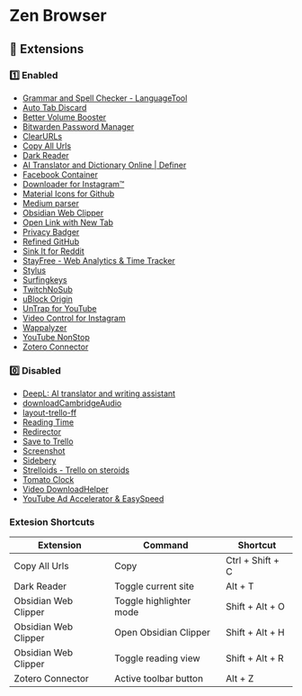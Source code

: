 # Zen Browser

## 🧩 Extensions

### 1️⃣ Enabled

- [Grammar and Spell Checker - LanguageTool](https://addons.mozilla.org/en-US/firefox/addon/languagetool)
- [Auto Tab Discard](https://addons.mozilla.org/en-US/firefox/addon/auto-tab-discard/)
- [Better Volume Booster](https://addons.mozilla.org/en-US/firefox/addon/better-volume-booster/)
- [Bitwarden Password Manager](https://addons.mozilla.org/en-US/firefox/addon/bitwarden-password-manager/)
- [ClearURLs](https://addons.mozilla.org/en-US/firefox/addon/clearurls/)
- [Copy All Urls](https://addons.mozilla.org/en-US/firefox/addon/copy_all_urls/)
- [Dark Reader](https://addons.mozilla.org/en-US/firefox/addon/darkreader/)
- [AI Translator and Dictionary Online | Definer](https://addons.mozilla.org/en-US/firefox/addon/lumetrium-definer/)
- [Facebook Container](https://addons.mozilla.org/en-US/firefox/addon/facebook-container/)
- [Downloader for Instagram™](https://addons.mozilla.org/en-US/firefox/addon/downloader-instagram/)
- [Material Icons for Github](https://addons.mozilla.org/en-US/firefox/addon/material-icons-for-github/)
- [Medium parser](https://addons.mozilla.org/en-US/firefox/addon/medium-parser/)
- [Obsidian Web Clipper](https://addons.mozilla.org/en-US/firefox/addon/web-clipper-obsidian/)
- [Open Link with New Tab](https://addons.mozilla.org/en-US/firefox/addon/open-link-with-new-tab/)
- [Privacy Badger](https://addons.mozilla.org/en-US/firefox/addon/privacy-badger17/)
- [Refined GitHub](https://addons.mozilla.org/en-US/firefox/addon/refined-github-/)
- [Sink It for Reddit](https://addons.mozilla.org/en-US/firefox/addon/sink-it-for-reddit/)
- [StayFree - Web Analytics & Time Tracker](https://addons.mozilla.org/en-US/firefox/addon/stayfree/)
- [Stylus](https://addons.mozilla.org/en-US/firefox/addon/styl-us/)
- [Surfingkeys](https://addons.mozilla.org/en-US/firefox/addon/surfingkeys_ff/)
- [TwitchNoSub](https://github.com/besuper/TwitchNoSub)
- [uBlock Origin](https://addons.mozilla.org/en-US/firefox/addon/ublock-origin/)
- [UnTrap for YouTube](https://addons.mozilla.org/en-US/firefox/addon/untrap-for-youtube/)
- [Video Control for Instagram](https://addons.mozilla.org/en-US/firefox/addon/instagram-video-control/)
- [Wappalyzer](https://addons.mozilla.org/en-US/firefox/addon/wappalyzer/)
- [YouTube NonStop](https://addons.mozilla.org/en-US/firefox/addon/youtube-nonstop/)
- [Zotero Connector](https://www.zotero.org/download/)

### 0️⃣ Disabled

- [DeepL: AI translator and writing assistant](https://addons.mozilla.org/en-US/firefox/addon/deepl-translate/)
- [downloadCambridgeAudio](https://addons.mozilla.org/en-US/firefox/addon/downloadcambridgeaudio/?utm_source=addons.mozilla.org&utm_medium=referral&utm_content=search)
- [layout-trello-ff](https://addons.mozilla.org/en-US/firefox/addon/layout-trello-ff/)
- [Reading Time](https://addons.mozilla.org/en-US/firefox/addon/reading-time/)
- [Redirector](https://addons.mozilla.org/en-US/firefox/addon/redirector/)
- [Save to Trello](https://addons.mozilla.org/en-US/firefox/addon/save-to-trello/)
- [Screenshot](https://addons.mozilla.org/en-US/firefox/addon/screenshot-saved-easy/)
- [Sidebery](https://addons.mozilla.org/en-US/firefox/addon/sidebery/)
- [Strelloids - Trello on steroids](https://addons.mozilla.org/en-US/firefox/addon/strelloids/)
- [Tomato Clock](https://addons.mozilla.org/en-US/firefox/addon/tomato-clock/)
- [Video DownloadHelper](https://addons.mozilla.org/en-US/firefox/addon/video-downloadhelper/)
- [YouTube Ad Accelerator & EasySpeed](https://addons.mozilla.org/en-US/firefox/addon/youtube-ad-accelerator/)

### Extesion Shortcuts

| Extension            | Command                 | Shortcut         |
| -------------------- | ----------------------- | ---------------- |
| Copy All Urls        | Copy                    | Ctrl + Shift + C |
| Dark Reader          | Toggle current site     | Alt + T          |
| Obsidian Web Clipper | Toggle highlighter mode | Shift + Alt + O  |
| Obsidian Web Clipper | Open Obsidian Clipper   | Shift + Alt + H  |
| Obsidian Web Clipper | Toggle reading view     | Shift + Alt + R  |
| Zotero Connector     | Active toolbar button   | Alt + Z          |
